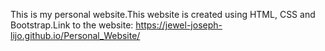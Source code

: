 This is my personal website.This website is created using HTML, CSS and Bootstrap.Link to the website: https://jewel-joseph-lijo.github.io/Personal_Website/
